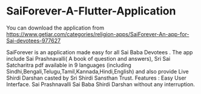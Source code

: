 # SaiForever-A-Flutter-Application
You can download the application from https://www.getjar.com/categories/religion-apps/SaiForever-An-app-for-Sai-devotees-977627

SaiForever is an application made easy for all Sai Baba Devotees . The app include Sai Prashnavalli( A book of question and answers), Sri Sai Satcharitra pdf available in 9 languages (including Sindhi,Bengali,Telugu,Tamil,Kannada,Hindi,English) and also provide Live Shirdi Darshan casted by Sri Shirdi Sansthan Trust. 
Features :
Easy User Interface.
Sai Prashnavalli
Sai Baba Shirdi Darshan without any interruption.
